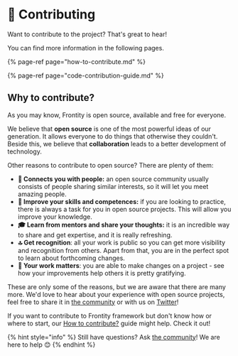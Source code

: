 # 👏 Contributing

Want to contribute to the project? That's great to hear!

You can find more information in the following pages.

{% page-ref page="how-to-contribute.md" %}

{% page-ref page="code-contribution-guide.md" %}

## Why to contribute?

As you may know, Frontity is open source, available and free for everyone.

We believe that **open source** is one of the most powerful ideas of our generation. It allows everyone to do things that otherwise they couldn't. Beside this, we believe that **collaboration** leads to a better development of technology.

Other reasons to contribute to open source? There are plenty of them:

- **👥 Connects you with people:** an open source community usually consists of people sharing similar interests, so it will let you meet amazing people.
- **💪 Improve your skills and competences:** if you are looking to practice, there is always a task for you in open source projects. This will allow you improve your knowledge.
- **🎓 Learn from mentors and share your thoughts:** it is an incredible way to share and get expertise, and it is really refreshing.
- **🔝 Get recognition**: all your work is public so you can get more visibility and recognition from others. Apart from that, you are in the perfect spot to learn about forthcoming changes.
- **👏 Your work matters**: you are able to make changes on a project - see how your improvements help others it is pretty gratifying.

These are only some of the reasons, but we are aware that there are many more. We'd love to hear about your experience with open source projects, feel free to share it in [the community](https://community.frontity.org/c/community) or with us on [Twitter](https://twitter.com/frontity)!

If you want to contribute to Frontity framework but don't know how or where to start, our [How to contribute?](how-to-contribute.md) guide might help. Check it out!

{% hint style="info" %}
Still have questions? Ask [the community](https://community.frontity.org/)! We are here to help 😊
{% endhint %}
